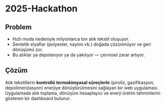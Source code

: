 # 2025-Hackathon
## Problem
- Hızlı moda nedeniyle milyonlarca ton atık tekstil oluşuyor.
- Sentetik elyaflar (polyester, naylon vb.) doğada çözünmüyor ve geri dönüşümü zor.
- Bu atıklar ya depolanıyor ya da yakılıyor — çevresel zarar artıyor.

## Çözüm
Atık tekstillerin **kontrollü termokimyasal süreçlerle** (piroliz, gazifikasyon, depolimerizasyon) enerjiye dönüştürülmesini sağlayan bir web uygulaması.  
Uygulamada atık toplama, dönüşüm hesaplayıcı ve enerji üretim tahminlerini gösteren bir dashboard bulunur.

